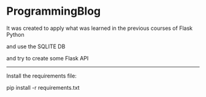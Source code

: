 # ProgrammingBlog
It was created to apply what was learned in the previous courses of Flask Python

and use the SQLITE DB

and try to create some Flask API




-------
Install the requirements file: 


pip install -r requirements.txt 

